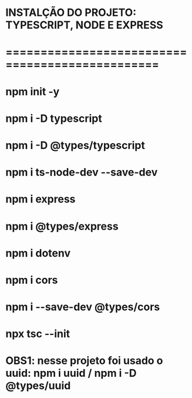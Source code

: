 # INSTALÇÃO DO PROJETO: TYPESCRIPT, NODE E EXPRESS
# ================================================
# npm init -y
# npm i -D typescript
# npm i -D @types/typescript
# npm i ts-node-dev --save-dev
# npm i express
# npm i @types/express
# npm i dotenv
# npm i cors
# npm i --save-dev @types/cors
# npx tsc --init
# OBS1: nesse projeto foi usado o uuid: npm i uuid / npm i -D @types/uuid
